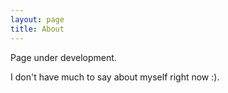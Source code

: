 ```yaml
---
layout: page
title: About
---
```

<p class="message">
Page under development. 
</p>
I don't have much to say about myself right now :). 

